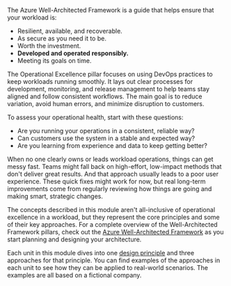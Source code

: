 The Azure Well-Architected Framework is a guide that helps ensure that your workload is: 

- Resilient, available, and recoverable.
- As secure as you need it to be.
- Worth the investment.
- **Developed and operated responsibly.**
- Meeting its goals on time.

The Operational Excellence pillar focuses on using DevOps practices to keep workloads running smoothly. It lays out clear processes for development, monitoring, and release management to help teams stay aligned and follow consistent workflows. The main goal is to reduce variation, avoid human errors, and minimize disruption to customers.

To assess your operational health, start with these questions:

- Are you running your operations in a consistent, reliable way?
- Can customers use the system in a stable and expected way?
- Are you learning from experience and data to keep getting better?

When no one clearly owns or leads workload operations, things can get messy fast. Teams might fall back on high-effort, low-impact methods that don't deliver great results. And that approach usually leads to a poor user experience. These quick fixes might work for now, but real long-term improvements come from regularly reviewing how things are going and making smart, strategic changes.

The concepts described in this module aren't all-inclusive of operational excellence in a workload, but they represent the core principles and some of their key approaches. For a complete overview of the Well-Architected Framework pillars, check out the [Azure Well-Architected Framework](/azure/well-architected) as you start planning and designing your architecture.

Each unit in this module dives into one [design principle](/azure/well-architected/operational-excellence/principles) and three approaches for that principle. You can find examples of the approaches in each unit to see how they can be applied to real-world scenarios. The examples are all based on a fictional company.


